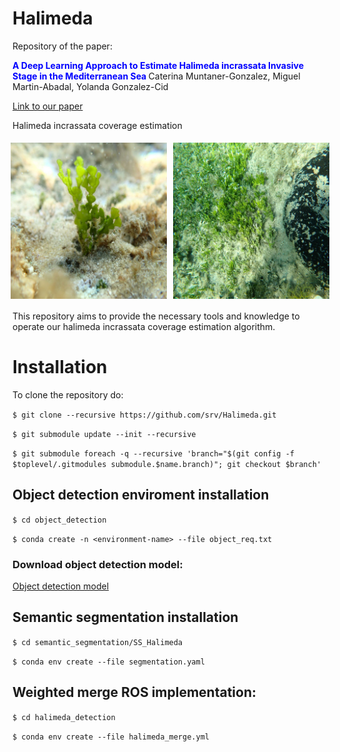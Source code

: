 # Halimeda
Repository of the paper:

**<span style="color:blue">A Deep Learning Approach to Estimate Halimeda incrassata Invasive Stage in the Mediterranean Sea </span>**
Caterina Muntaner-Gonzalez, Miguel Martin-Abadal, Yolanda Gonzalez-Cid

[Link to our paper](https://www.mdpi.com/2077-1312/12/1/70)
 
Halimeda incrassata coverage estimation

<div style="display: flex; justify-content: center;">
    <img src="dataset/OD/all/halimeda_205.JPG" width="250" style="margin: 5px;">
    <img src="dataset/SS/trainval/PA210315.JPG" width="250" style="margin: 5px;">
</div>

This repository aims to provide the necessary tools and knowledge to operate our halimeda incrassata coverage estimation algorithm.

# Installation

To clone the repository do:

`$ git clone --recursive https://github.com/srv/Halimeda.git` 

`$ git submodule update --init --recursive`

`$ git submodule foreach -q --recursive 'branch="$(git config -f $toplevel/.gitmodules submodule.$name.branch)"; git checkout $branch'`


## Object detection enviroment installation

`$ cd object_detection`

`$ conda create -n <environment-name> --file object_req.txt`

### Download object detection model:

[Object detection model](https://zenodo.org/record/7611869#.Y_xsFSbMJD8)

## Semantic segmentation installation

`$ cd semantic_segmentation/SS_Halimeda`

`$ conda env create --file segmentation.yaml`

## Weighted merge ROS implementation:
 
 `$ cd halimeda_detection`

`$ conda env create --file halimeda_merge.yml`
